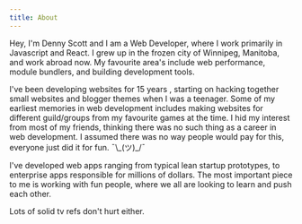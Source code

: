 ```yaml
---
title: About
---
```


Hey, I'm Denny Scott and I am a Web Developer, where I work primarily in Javascript and React. I grew up in the frozen city of Winnipeg, Manitoba, and work abroad now. My favourite area's include web performance, module bundlers, and building development tools.

I've been developing websites for 15 years , starting on hacking together small websites and blogger themes when I was a teenager. Some of my earliest memories in web development includes making websites for different guild/groups from my favourite games at the time. I hid my interest from most of my friends, thinking there was no such thing as a career in web development. I assumed there was no way people would pay for this, everyone just did it for fun. ¯\\\_(ツ)_/¯

I've developed web apps ranging from typical lean startup prototypes, to enterprise apps responsible for millions of dollars. The most important piece to me is working with fun people, where we all are looking to learn and push each other.

Lots of solid tv refs don't hurt either. 

